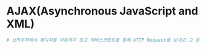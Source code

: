 # AJAX(Asynchronous JavaScript and XML)

```bash
# 브라우저에서 페이지를 이동하지 않고 자바스크립트를 통해 HTTP Request를 보내고 그 응답을 받아 처리할 수 있는 기술
```
